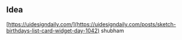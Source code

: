 ## Idea

[https://uidesigndaily.com/](https://uidesigndaily.com/posts/sketch-birthdays-list-card-widget-day-1042)
shubham
